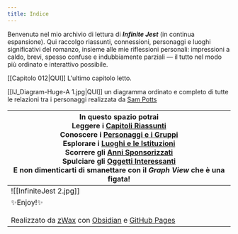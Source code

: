```yaml
---
title: Indice
---
```

Benvenutə nel mio archivio di lettura di **_Infinite Jest_** (in continua espansione). 
Qui raccolgo riassunti, connessioni, personaggi e luoghi significativi del romanzo, insieme alle mie riflessioni personali: impressioni a caldo, brevi, spesso confuse e indubbiamente parziali — il tutto nel modo più ordinato e interattivo possibile.

[[Capitolo 012|QUI]] L'ultimo capitolo letto.

[[IJ_Diagram-Huge-A 1.jpg|QUI]] un diagramma ordinato e completo di tutte le relazioni tra i personaggi realizzata da [Sam Potts](https://www.sampottsinc.com/projects/ij/)

| In questo spazio potrai<br>Leggere i [Capitoli Riassunti](CAPITOLI/)<br>Conoscere i [Personaggi e i Gruppi](PERSONAGGI/)<br>Esplorare i [Luoghi e le Istituzioni](LUOGHI/)<br>Scorrere gli [Anni Sponsorizzati](CALENDARIO/)<br>Spulciare gli [Oggetti Interessanti](OGGETTI/)<br>E non dimenticarti di smanettare con il _*Graph View*_ che è una figata!<br> |
| -------------------------------------------------------------------------------------------------------------------------------------------------------------------------------------------------------------------------------------------------------------------------------------------------------------------------------------------------------------- |
| ![[InfiniteJest 2.jpg]]                                                                                                                                                                                                                                                                                                                                        |
| ✨Enjoy!✨<br><br>Realizzato da [zWax](https://linktr.ee/zWax) con [Obsidian](https://obsidian.md/) e [GitHub Pages](https://pages.github.com/)                                                                                                                                                                                                                  |
